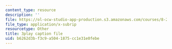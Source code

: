 ```yaml
---
content_type: resource
description: ''
file: https://ol-ocw-studio-app-production.s3.amazonaws.com/courses/8-286-the-early-universe-fall-2013/b6262d3bf3c9a5041875cc1e31e0febe_tJ2AJJMcQXs.srt
file_type: application/x-subrip
resourcetype: Other
title: 3play caption file
uid: b6262d3b-f3c9-a504-1875-cc1e31e0febe
---
```

